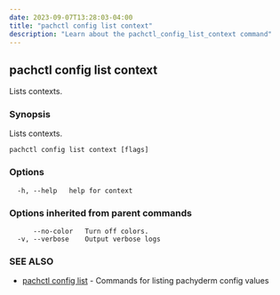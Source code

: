 ```yaml
---
date: 2023-09-07T13:28:03-04:00
title: "pachctl config list context"
description: "Learn about the pachctl_config_list_context command"
---
```


## pachctl config list context

Lists contexts.

### Synopsis

Lists contexts.

```
pachctl config list context [flags]
```

### Options

```
  -h, --help   help for context
```

### Options inherited from parent commands

```
      --no-color   Turn off colors.
  -v, --verbose    Output verbose logs
```

### SEE ALSO

* [pachctl config list](../pachctl_config_list)	 - Commands for listing pachyderm config values


